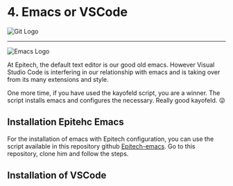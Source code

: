 # 4. Emacs or VSCode

![Git Logo](https://miro.medium.com/max/380/1*OvMsmQs0Rzs_ScuiTsuWjw.png)

---

![Emacs Logo](https://upload.wikimedia.org/wikipedia/commons/thumb/5/5f/Emacs-logo.svg/299px-Emacs-logo.svg.png)

At Epitech, the default text editor is our good old emacs. However Visual Studio Code is interfering in our relationship with emacs and is taking over from its many extensions and style.

One more time, if you have used the kayofeld script, you are a winner. The script installs emacs and configures the necessary.
Really good kayofeld. :stuck_out_tongue_winking_eye:

## Installation Epitehc Emacs

For the installation of emacs with Epitech configuration, you can use the script available in this repository github [Epitech-emacs](https://github.com/Epitech/epitech-emacs). Go to this repository, clone him and follow the steps.

## Installation of VSCode
